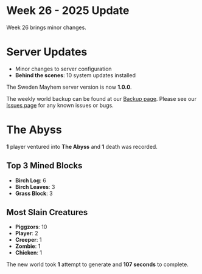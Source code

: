 # Week 26 - 2025 Update

Week 26 brings minor changes.

# Server Updates

- Minor changes to server configuration
- **Behind the scenes**: 10 system updates installed

The Sweden Mayhem server version is now **1.0.0**.

The weekly world backup can be found at our [Backup page](/minecraft/backup).
Please see our [Issues page](/minecraft/issues) for any known issues or bugs.

# The Abyss
 
**1** player ventured into **The Abyss** and **1** death was recorded.
 
## Top 3 Mined Blocks
- **Birch Log**: 6
- **Birch Leaves**: 3
- **Grass Block**: 3
 
## Most Slain Creatures
- **Piggzors**: 10
- **Player**: 2
- **Creeper**: 1
- **Zombie**: 1
- **Chicken**: 1
 
The new world took **1** attempt to generate and **107 seconds** to complete.
 
